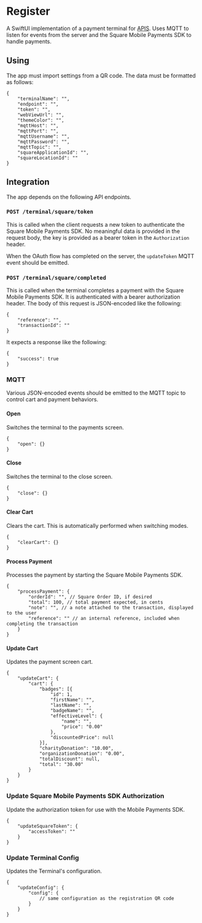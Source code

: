# Register

A SwiftUI implementation of a payment terminal for [APIS]. Uses MQTT to listen
for events from the server and the Square Mobile Payments SDK to handle
payments.

[APIS]: https://github.com/furthemore/APIS

## Using

The app must import settings from a QR code. The data must be formatted as follows:

```jsonc
{
    "terminalName": "",
    "endpoint": "",
    "token": "",
    "webViewUrl": "",
    "themeColor": "",
    "mqttHost": "",
    "mqttPort": "",
    "mqttUsername": "",
    "mqttPassword": "",
    "mqttTopic": "",
    "squareApplicationId": "",
    "squareLocationId": ""
}
```

## Integration

The app depends on the following API endpoints.

### `POST /terminal/square/token`

This is called when the client requests a new token to authenticate the Square
Mobile Payments SDK. No meaningful data is provided in the request body, the key
is provided as a bearer token in the `Authorization` header.

When the OAuth flow has completed on the server, the `updateToken` MQTT event
should be emitted.

### `POST /terminal/square/completed`

This is called when the terminal completes a payment with the Square Mobile
Payments SDK. It is authenticated with a bearer authorization header. The body of
this request is JSON-encoded like the following:

```jsonc
{
    "reference": "",
    "transactionId": ""
}
```

It expects a response like the following:

```jsonc
{
    "success": true
}
```

### MQTT

Various JSON-encoded events should be emitted to the MQTT topic to control cart
and payment behaviors.

#### Open

Switches the terminal to the payments screen.

```jsonc
{
    "open": {}
}
```

#### Close

Switches the terminal to the close screen.

```jsonc
{
    "close": {}
}
```

#### Clear Cart

Clears the cart. This is automatically performed when switching modes.

```jsonc
{
    "clearCart": {}
}
```

#### Process Payment

Processes the payment by starting the Square Mobile Payments SDK.

```jsonc
{
    "processPayment": {
        "orderId": "", // Square Order ID, if desired
        "total": 100, // total payment expected, in cents
        "note": "", // a note attached to the transaction, displayed to the user
        "reference": "" // an internal reference, included when completing the transaction
    }
}
```

#### Update Cart

Updates the payment screen cart.

```jsonc
{
    "updateCart": {
        "cart": {
            "badges": [{
                "id": 1,
                "firstName": "",
                "lastName": "",
                "badgeName": "",
                "effectiveLevel": {
                    "name": "",
                    "price": "0.00"
                },
                "discountedPrice": null
            }],
            "charityDonation": "10.00",
            "organizationDonation": "0.00",
            "totalDiscount": null,
            "total": "30.00"
        }
    }
}
```

### Update Square Mobile Payments SDK Authorization

Update the authorization token for use with the Mobile Payments SDK.

```jsonc
{
    "updateSquareToken": {
        "accessToken": ""
    }
}
```

### Update Terminal Config

Updates the Terminal's configuration.

```jsonc
{
    "updateConfig": {
        "config": {
            // same configuration as the registration QR code
        }
    }
}
```
